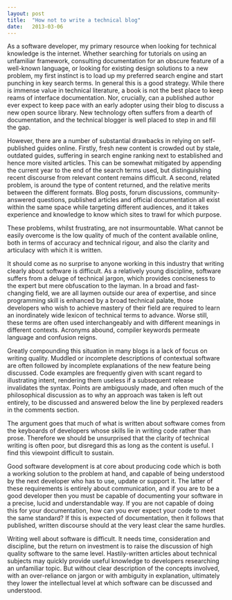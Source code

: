 ```yaml
---
layout: post
title:  "How not to write a technical blog"
date:   2013-03-06
---
```


As a software developer, my primary resource when looking for technical knowledge is the internet. Whether searching for tutorials on using an unfamiliar framework, consulting documentation for an obscure feature of a well-known language, or looking for existing design solutions to a new problem, my first instinct is to load up my preferred search engine and start punching in key search terms. In general this is a good strategy. While there is immense value in technical literature, a book is not the best place to keep reams of interface documentation. Nor, crucially, can a published author ever expect to keep pace with an early adopter using their blog to discuss a new open source library. New technology often suffers from a dearth of documentation, and the technical blogger is well placed to step in and fill the gap.

However, there are a number of substantial drawbacks in relying on self-published guides online. Firstly, fresh new content is crowded out by stale, outdated guides, suffering in search engine ranking next to established and hence more visited articles. This can be somewhat mitigated by appending the current year to the end of the search terms used, but distinguishing recent discourse from relevant content remains difficult. A second, related problem, is around the type of content returned, and the relative merits between the different formats. Blog posts, forum discussions, community-answered questions, published articles and official documentation all exist within the same space while targeting different audiences, and it takes experience and knowledge to know which sites to trawl for which purpose.

These problems, whilst frustrating, are not insurmountable. What cannot be easily overcome is the low quality of much of the content available online, both in terms of accuracy and technical rigour, and also the clarity and articulacy with which it is written.

It should come as no surprise to anyone working in this industry that writing clearly about software is difficult. As a relatively young discipline, software suffers from a deluge of technical jargon, which provides conciseness to the expert but mere obfuscation to the layman. In a broad and fast-changing field, we are all laymen outside our area of expertise, and since programming skill is enhanced by a broad technical palate, those developers who wish to achieve mastery of their field are required to learn an inordinately wide lexicon of technical terms to advance. Worse still, these terms are often used interchangeably and with different meanings in different contexts. Acronyms abound, compiler keywords permeate language and confusion reigns.

Greatly compounding this situation in many blogs is a lack of focus on writing quality. Muddled or incomplete descriptions of contextual software are often followed by incomplete explanations of the new feature being discussed. Code examples are frequently given with scant regard to illustrating intent, rendering them useless if a subsequent release invalidates the syntax. Points are ambiguously made, and often much of the philosophical discussion as to why an approach was taken is left out entirely, to be discussed and answered below the line by perplexed readers in the comments section.

The argument goes that much of what is written about software comes from the keyboards of developers whose skills lie in writing code rather than prose. Therefore we should be unsurprised that the clarity of technical writing is often poor, but disregard this as long as the content is useful. I find this viewpoint difficult to sustain.

Good software development is at core about producing code which is both a working solution to the problem at hand, and capable of being understood by the next developer who has to use, update or support it. The latter of these requirements is entirely about communication, and if you are to be a good developer then you must be capable of documenting your software in a precise, lucid and understandable way. If you are not capable of doing this for your documentation, how can you ever expect your code to meet the same standard? If this is expected of documentation, then it follows that published, written discourse should at the very least clear the same hurdles.

Writing well about software is difficult. It needs time, consideration and discipline, but the return on investment is to raise the discussion of high quality software to the same level. Hastily-written articles about technical subjects may quickly provide useful knowledge to developers researching an unfamiliar topic. But without clear description of the concepts involved, with an over-reliance on jargon or with ambiguity in explanation, ultimately they lower the intellectual level at which software can be discussed and understood.